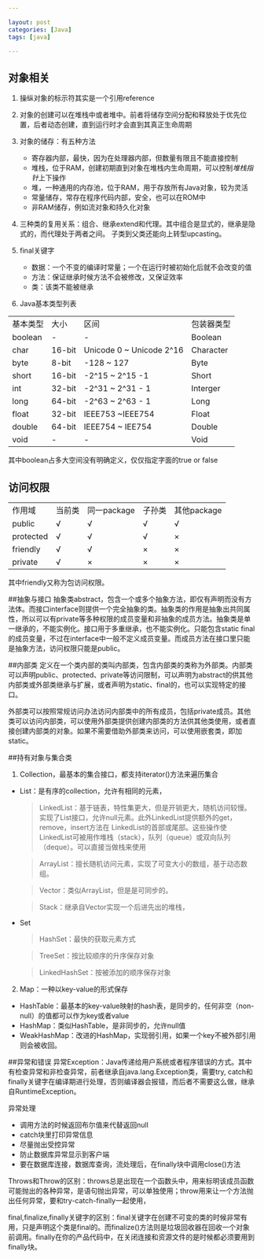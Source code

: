```yaml
---

layout: post
categories: [Java]
tags: [java]

---
```



## 对象相关

1. 操纵对象的标示符其实是一个引用reference

2. 对象的创建可以在堆栈中或者堆中。前者将储存空间分配和释放处于优先位置，后者动态创建，直到运行时才会直到其真正生命周期

3. 对象的储存：有五种方法
   -  寄存器内部，最快，因为在处理器内部，但数量有限且不能直接控制
   -  堆栈，位于RAM，创建初期直到对象在堆栈内生命周期，可以控制*堆栈指针*上下操作
   -  堆，一种通用的内存池，位于RAM，用于存放所有Java对象，较为灵活
   -  常量储存，常存在程序代码内部，安全，也可以在ROM中
   -  非RAM储存，例如流对象和持久化对象
   
4. 三种类的复用关系：组合、继承extend和代理。其中组合是显式的，继承是隐式的，而代理处于两者之间。 子类到父类还能向上转型upcasting。
5. final关键字
   - 数据：一个不变的编译时常量；一个在运行时被初始化后就不会改变的值
   - 方法：保证继承时候方法不会被修改，又保证效率
   - 类：该类不能被继承

6. Java基本类型列表

<table>
    <tr>
        <td>基本类型</td>
        <td>大小 </td>
        <td>区间 </td>
        <td>包装器类型 </td>
    </tr>
    <tr>
        <td>boolean </td>
        <td>- </td>
        <td>- </td>
        <td>Boolean </td>
    </tr>
    <tr>
        <td>char </td>
        <td>16-bit</td>
        <td>Unicode 0 ~ Unicode 2^16 </td>
        <td>Character </td>
    </tr>
    <tr>
       <td>byte</td> 
       <td>8-bit</td>
       <td>-128 ~ 127</td>
       <td>Byte</td>
    </tr>
    <tr>
       <td>short</td>
       <td>16-bit</td>
       <td>-2^15 ~ 2^15 -1</td>
       <td>Short</td>
   </tr>
   <tr>
        <td>int</td>
        <td>32-bit</td>
        <td>-2^31 ~ 2^31 - 1</td>
        <td>Interger</td>
   </tr>
   <tr>
        <td>long</td>
        <td>64-bit</td>
        <td>-2^63 ~ 2^63 - 1</td>
        <td>Long</td>
   </tr>
   <tr>
        <td>float</td>
        <td>32-bit</td>
        <td>IEEE753 ~IEEE754</td>
        <td>Float</td>
   </tr>
   <tr>
        <td>double</td>
        <td>64-bit</td>
        <td>IEEE754 ~ IEE754</td>
        <td>Double</td>
   </tr>
   <tr>
       <td>void</td>
       <td>-</td>
       <td>-</td>
       <td>Void</td>
   </tr>
</table>



其中boolean占多大空间没有明确定义，仅仅指定字面的true or false

## 访问权限
<table>
<tr>
    <td>作用域</td>
    <td>当前类</td>
    <td>同一package</td>
    <td>子孙类</td>
    <td>其他package</td>
</tr>
<tr>
    <td>public</td>
    <td>√</td>
    <td>√</td>
    <td>√</td>
    <td>√</td>
</tr>
<tr>
    <td>protected</td>
    <td>√</td>
    <td>√</td>
    <td>√</td>
    <td>&times;</td>
</tr>
<tr>
    <td>friendly</td>
    <td>√</td>
    <td>√</td>
    <td>&times;</td>
    <td>&times;</td>
</tr>
<tr>
    <td>private</td>
    <td>√</td>
    <td>&times;</td>
    <td>&times;</td>
    <td>&times;</td>
</tr>
</table>
其中friendly又称为包访问权限。

##抽象与接口
抽象类abstract，包含一个或多个抽象方法，即仅有声明而没有方法体。而接口interface则提供一个完全抽象的类。抽象类的作用是抽象出共同属性，所以可以有private等多种权限的成员变量和非抽象的成员方法。抽象类是单一继承的，不能实例化。接口用于多重继承，也不能实例化。只能包含static final的成员变量，不过在interface中一般不定义成员变量。而成员方法在接口里只能是抽象方法，访问权限只能是public。

##内部类
定义在一个类内部的类叫内部类，包含内部类的类称为外部类。内部类可以声明public、protected、private等访问限制，可以声明为abstract的供其他内部类或外部类继承与扩展，或者声明为static、final的，也可以实现特定的接口。

外部类可以按照常规访问办法访问内部类中的所有成员，包括private成员。其他类可以访问内部类，可以使用外部类提供创建内部类的方法供其他类使用，或者直接创建内部类的对象。如果不需要借助外部类来访问，可以使用嵌套类，即加static。

##持有对象与集合类
1. Collection，最基本的集合接口，都支持iterator()方法来遍历集合
- List：是有序的collection，允许有相同的元素，
   > LinkedList：基于链表，特性集更大，但是开销更大，随机访问较慢。实现了List接口，允许null元素。此外LinkedList提供额外的get，remove，insert方法在 LinkedList的首部或尾部。这些操作使LinkedList可被用作堆栈（stack），队列（queue）或双向队列（deque）。可以直接当做栈来使用

   > ArrayList：擅长随机访问元素，实现了可变大小的数组，基于动态数组。

   > Vector：类似ArrayList，但是是可同步的。
   
   >Stack：继承自Vector实现一个后进先出的堆栈，
- Set
  > HashSet：最快的获取元素方式

  > TreeSet：按比较顺序的升序保存对象

  > LinkedHashSet：按被添加的顺序保存对象
2. Map：一种以key-value的形式保存
- HashTable：最基本的key-value映射的hash表，是同步的，任何非空（non-null）的值都可以作为key或者value
- HashMap：类似HashTable，是非同步的，允许null值
- WeakHashMap：改进的HashMap，实现弱引用，如果一个key不被外部引用则会被收回。

##异常和错误
异常Exception：Java传递给用户系统或者程序错误的方式。其中有检查异常和非检查异常，前者继承自java.lang.Exception类，需要try, catch和finally关键字在编译期进行处理，否则编译器会报错，而后者不需要这么做，继承自RuntimeException。

异常处理
-  调用方法的时候返回布尔值来代替返回null
-  catch块里打印异常信息
-  尽量抛出受控异常
-  防止数据库异常显示到客户端
-  要在数据库连接，数据库查询，流处理后，在finally块中调用close()方法

Throws和Throw的区别：throws总是出现在一个函数头中，用来标明该成员函数可能抛出的各种异常，是语句抛出异常，可以单独使用；throw用来让一个方法抛出任何异常，要和try-catch-finally一起使用，

final,finalize,finally关键字的区别：final关键字在创建不可变的类的时候非常有用，只是声明这个类是final的。而finalize()方法则是垃圾回收器在回收一个对象前调用。finally在你的产品代码中，在关闭连接和资源文件的是时候都必须要用到finally块。





